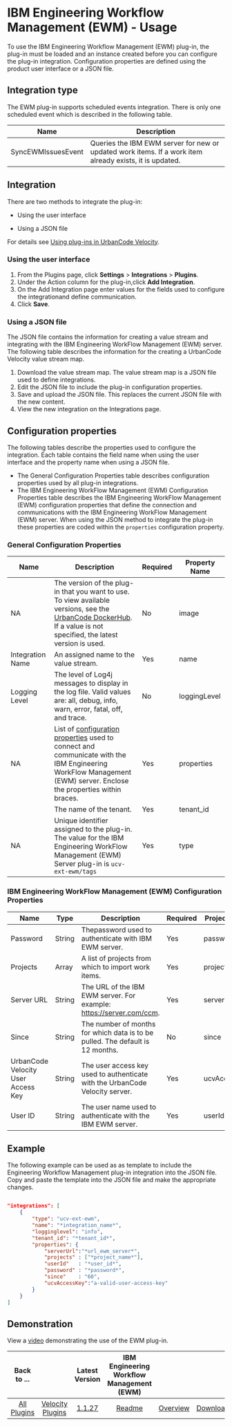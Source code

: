 
# IBM Engineering Workflow Management (EWM) - Usage

To use the IBM Engineering Workflow Management (EWM) plug-in, the plug-in must be loaded and an instance created before you can configure the plug-in integration. Configuration properties are defined using the product user interface or a JSON file.

## Integration type

The EWM plug-in supports scheduled events integration. There is only one scheduled event which is described in the following table.

| Name | Description |
| --- | --- |
| SyncEWMIssuesEvent | Queries the IBM EWM server for new or updated work items. If a work item already exists, it is updated. |

## Integration

There are two methods to integrate the plug-in:

* Using the user interface

* Using a JSON file

For details see [Using plug-ins in UrbanCode Velocity](https://community.ibm.com/community/user/wasdevops/blogs/osman-burucu/2022/07/20/using-plug-ins-in-urbancode-velocity&preview=true).

### Using the user interface

1. From the Plugins page, click **Settings** > **Integrations** > **Plugins**.
2. Under the Action column for the plug-in,click **Add Integration**.
3. On the Add Integration page enter values for the fields used to configure the integrationand define communication.
4. Click **Save**.

### Using a JSON file

The JSON file contains the information for creating a value stream and integrating with the IBM Engineering WorkFlow Management (EWM) server. The following table describes the information for the creating a UrbanCode Velocity value stream map.

1. Download the value stream map. The value stream map is a JSON file used to define integrations.
2. Edit the JSON file to include the plug-in configuration properties.
3. Save and upload the JSON file. This replaces the current JSON file with the new content.
4. View the new integration on the Integrations page.

## Configuration properties

The following tables describe the properties used to configure the integration. Each table contains the field name when using the user interface and the property name when using a JSON file.

* The General Configuration Properties table describes configuration properties used by all plug-in integrations.
* The IBM Engineering WorkFlow Management (EWM) Configuration Properties table describes the IBM Engineering WorkFlow Management (EWM) configuration properties that define the connection and communications with the IBM Engineering WorkFlow Management (EWM) server. When using the JSON method to integrate the plug-in these properties are coded within the `properties` configuration property.

### General Configuration Properties

| Name | Description | Required | Property Name |
| --- | --- | --- | --- |
| NA | The version of the plug-in that you want to use. To view available versions, see the [UrbanCode DockerHub](https://hub.docker.com/r/urbancode/ucv-ext-bitbucket-server/tags). If a value is not specified, the latest version is used. | No | image |
| Integration Name | An assigned name to the value stream. | Yes | name |
| Logging Level | The level of Log4j messages to display in the log file. Valid values are: all, debug, info, warn, error, fatal, off, and trace. | No | loggingLevel |
| NA | List of [configuration properties](#ibm-engineering-workflow-management-ewm-configuration-properties) used to connect and communicate with the IBM Engineering WorkFlow Management (EWM) server. Enclose the properties within braces. | Yes | properties |
|  | The name of the tenant. | Yes | tenant_id |
| NA | Unique identifier assigned to the plug-in. The value for the IBM Engineering WorkFlow Management (EWM) Server plug-in is `ucv-ext-ewm/tags` | Yes | type |

### IBM Engineering WorkFlow Management (EWM) Configuration Properties

| Name | Type | Description | Required | Project Name |
| --- | --- | --- | --- | --- |
| Password | String | Thepassword used to authenticate with IBM EWM server. | Yes | password |
| Projects | Array | A list of projects from which to import work items. | Yes | projects |
| Server URL | String | The URL of the IBM EWM server. For example: <https://server.com/ccm>. | Yes | serverUrl |
| Since | String | The number of months for which data is to be pulled. The default is 12 months. | No | since |
| UrbanCode Velocity User Access Key | String | The user access key used to authenticate with the UrbanCode Velocity server. | Yes | ucvAccessKey |
| User ID | String | The user name used to authenticate with the IBM EWM server. | Yes | userId |

## Example

The following example can be used as as template to include the Engineering Workflow Management plug-in integration into the JSON file. Copy and paste the template into the JSON file and make the appropriate changes.

```json

"integrations": [
    {
        "type": "ucv-ext-ewm",
        "name": "*integration_name*",
        "logginglevel": "info",
        "tenant_id": "*tenant_id*",
        "properties": {
            "serverUrl":"*url_ewm_server*",
            "projects" : ["*project_name*"],
            "userId"   : "*user_id*",
            "password" : "*password*",
            "since"    : "60",
            "ucvAccessKey":"a-valid-user-access-key"
        }
    }
]

```

## Demonstration

View a [video](https://www.youtube.com/watch?v=mY14Kn1R0EI) demonstrating the use of the EWM plug-in.

|Back to ...||Latest Version|IBM Engineering Workflow Management (EWM) |||
| :---: | :---: | :---: | :---: | :---: | :---: |
|[All Plugins](../../index.md)|[Velocity Plugins](../README.md)|[1.1.27](https://github.com/UrbanCode/IBM-UCV-PLUGINS/raw/main/files/ucv-ext-ewm/ucv-ext-ewm:1.1.27.tar.zip)|[Readme](README.md)|[Overview](overview.md)|[Downloads](downloads.md)|
